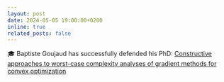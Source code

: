 ```yaml
---
layout: post
date: 2024-05-05 19:00:00+0200
inline: true
related_posts: false
---
```


:mortar_board: Baptiste Goujaud has successfully defended his PhD: [Constructive approaches to worst-case complexity analyses of gradient methods for convex optimization]() 
